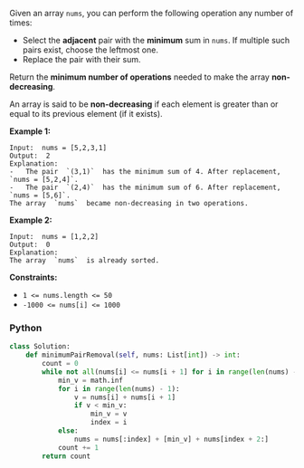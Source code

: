 Given an array  `nums`, you can perform the following operation any number of times:

-   Select the  **adjacent**  pair with the  **minimum**  sum in  `nums`. If multiple such pairs exist, choose the leftmost one.
-   Replace the pair with their sum.

Return the  **minimum number of operations**  needed to make the array  **non-decreasing**.

An array is said to be  **non-decreasing**  if each element is greater than or equal to its previous element (if it exists).

**Example 1:**
```
Input:  nums = [5,2,3,1]
Output:  2
Explanation:
-   The pair  `(3,1)`  has the minimum sum of 4. After replacement,  `nums = [5,2,4]`.
-   The pair  `(2,4)`  has the minimum sum of 6. After replacement,  `nums = [5,6]`.
The array  `nums`  became non-decreasing in two operations.
```

**Example 2:**
```
Input:  nums = [1,2,2]
Output:  0
Explanation:
The array  `nums`  is already sorted.
```

**Constraints:**

-   `1 <= nums.length <= 50`
-   `-1000 <= nums[i] <= 1000`


### Python

```python
class Solution:
    def minimumPairRemoval(self, nums: List[int]) -> int:
        count = 0
        while not all(nums[i] <= nums[i + 1] for i in range(len(nums) - 1)):
            min_v = math.inf
            for i in range(len(nums) - 1):
                v = nums[i] + nums[i + 1]
                if v < min_v:
                    min_v = v
                    index = i
            else:
                nums = nums[:index] + [min_v] + nums[index + 2:]
            count += 1
        return count
```